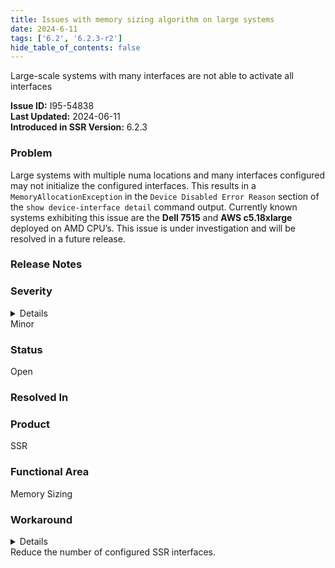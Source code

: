 ```yaml
---
title: Issues with memory sizing algorithm on large systems
date: 2024-6-11
tags: ['6.2', '6.2.3-r2']
hide_table_of_contents: false
---
```


Large-scale systems with many interfaces are not able to activate all interfaces

<!-- truncate -->

**Issue ID:** I95-54838  
**Last Updated:** 2024-06-11  
**Introduced in SSR Version:** 6.2.3

### Problem

Large systems with multiple numa locations and many interfaces configured may not initialize the configured interfaces. This results in a `MemoryAllocationException` in the `Device Disabled Error Reason` section of the `show device-interface detail` command output. Currently known systems exhibiting this issue are the **Dell 7515** and **AWS c5.18xlarge** deployed on AMD CPU’s. This issue is under investigation and will be resolved in a future release.

### Release Notes

### Severity
<details>
The potential impact of a software defect if encountered. Severity levels are:
* Critical: Could severely affect service, capacity/traffic, and maintenance capabilities. May have a prolonged impact to the entire system.
* Major: Could seriously affect system operation, maintenance, administration and related tasks.
* Minor: Would not significantly impair the functioning or affect service.
</details>
Minor

### Status
Open

### Resolved In

### Product
SSR 

### Functional Area
Memory Sizing

### Workaround
<details>
Juniper may provide a method to temporarily circumvent a problem; workarounds do not exist for all issues.
</details>
Reduce the number of configured SSR interfaces.